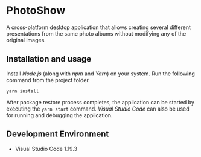 # PhotoShow

A cross-platform desktop application that allows creating several different presentations from the same photo albums without modifying any of the original images.

## Installation and usage

Install _Node.js_ (along with _npm_ and _Yarn_) on your system. Run the following command from the project folder.

    yarn install

After package restore process completes, the application can be started by executing the `yarn start` command. _Visual Studio Code_ can also be used for running and debugging the application.

## Development Environment

  * Visual Studio Code 1.19.3
